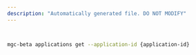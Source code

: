 ```yaml
---
description: "Automatically generated file. DO NOT MODIFY"
---
```


```bash


mgc-beta applications get --application-id {application-id}

```